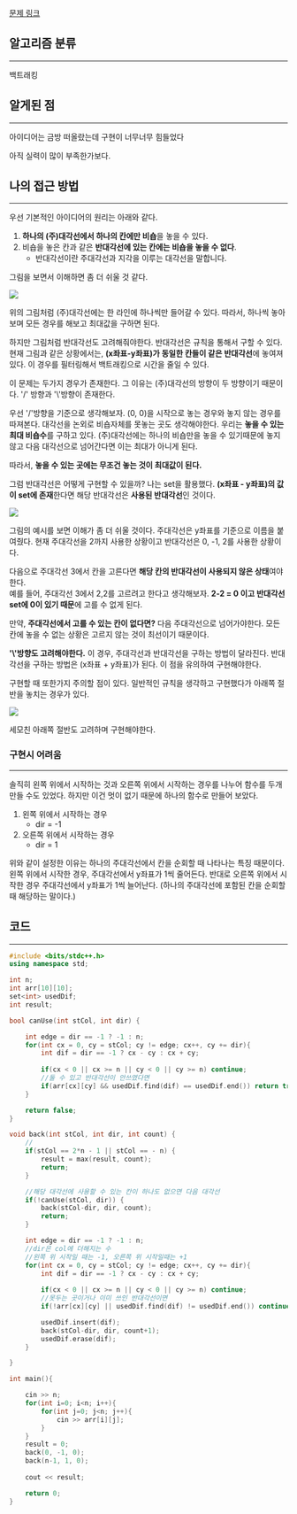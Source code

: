  [문제 링크](https://www.acmicpc.net/problem/1799)

## 알고리즘 분류
---
백트래킹

## 알게된 점
---
아이디어는 금방 떠올랐는데 구현이 너무너무 힘들었다

아직 실력이 많이 부족한가보다.

## 나의 접근 방법
---
우선 기본적인 아이디어의 원리는 아래와 같다.
1. **하나의 (주)대각선에서 하나의 칸에만 비숍**을 놓을 수 있다.
2. 비숍을 놓은 칸과 같은 **반대각선에 있는 칸에는 비숍을 놓을 수 없다**.
	- 반대각선이란 주대각선과 지각을 이루는 대각선을 말합니다.

그림을 보면서 이해하면 좀 더 쉬울 것 같다.

![](2024-09-26-BOJ-1799-1.png)

위의 그림처럼 (주)대각선에는 한 라인에 하나씩만 들어갈 수 있다. 따라서, 하나씩 놓아보며 모든 경우를 해보고 최대값을 구하면 된다.

하지만 그림처럼 반대각선도 고려해줘야한다. 반대각선은 규칙을 통해서 구할 수 있다. 현재 그림과 같은 상황에서는, **(x좌표-y좌표)가 동일한 칸들이 같은 반대각선**에 놓여져 있다. 이 경우를 필터링해서 백트래킹으로 시간을 줄일 수 있다.

이 문제는 두가지 경우가 존재한다. 그 이유는 (주)대각선의 방향이 두 방향이기 때문이다. '/' 방향과 '\\'방향이 존재한다.

우선 '/'방향을 기준으로 생각해보자. (0, 0)을 시작으로 놓는 경우와 놓지 않는 경우를 따져본다. 대각선을 논외로 비숍자체를 못놓는 곳도 생각해야한다. 우리는 **놓을 수 있는 최대 비숍수**를 구하고 있다. (주)대각선에는 하나의 비숍만을 놓을 수 있기때문에 놓지 않고 다음 대각선으로 넘어간다면 이는 최대가 아니게 된다.

따라서, **놓을 수 있는 곳에는 무조건 놓는 것이 최대값이 된다.**

그럼 반대각선은 어떻게 구현할 수 있을까? 나는 set을 활용했다. **(x좌표 - y좌표)의 값이 set에 존재**한다면 해당 반대각선은 **사용된 반대각선**인 것이다.

![](2024-09-26-BOJ-1799-2.png)

그림의 예시를 보면 이해가 좀 더 쉬울 것이다. 주대각선은 y좌표를 기준으로 이름을 붙여줬다. 현재 주대각선을 2까지 사용한 상황이고 반대각선은 0, -1, 2를 사용한 상황이다. 

다음으로 주대각선 3에서 칸을 고른다면 **해당 칸의 반대각선이 사용되지 않은 상태**여야한다.   
예를 들어, 주대각선 3에서 2,2를 고르려고 한다고 생각해보자. **2-2 = 0 이고 반대각선 set에 0이 있기 때문**에 고를 수 없게 된다.

만약, **주대각선에서 고를 수 있는 칸이 없다면?** 다음 주대각선으로 넘어가야한다. 모든 칸에 놓을 수 없는 상황은 고르지 않는 것이 최선이기 때문이다.

**'\\'방향도 고려해야한다.** 이 경우, 주대각선과 반대각선을 구하는 방법이 달라진다. 반대각선을 구하는 방법은 (x좌표 + y좌표)가 된다. 이 점을 유의하여 구현해야한다.

구현할 때 또한가지 주의할 점이 있다. 일반적인 규칙을 생각하고 구현했다가 아래쪽 절반을 놓치는 경우가 있다.

![](2024-09-26-BOJ-1799-3.png)

세모친 아래쪽 절반도 고려하며 구현해야한다.

### 구현시 어려움
---
솔직히 왼쪽 위에서 시작하는 것과 오른쪽 위에서 시작하는 경우를 나누어 함수를 두개 만들 수도 있었다. 하지만 이건 멋이 없기 때문에 하나의 함수로 만들어 보았다.

1. 왼쪽 위에서 시작하는 경우
	- dir = -1
2. 오른쪽 위에서 시작하는 경우
	- dir = 1

위와 같이 설정한 이유는 하나의 주대각선에서 칸을 순회할 때 나타나는 특징 때문이다. 왼쪽 위에서 시작한 경우, 주대각선에서 y좌표가 1씩 줄어든다. 반대로 오른쪽 위에서 시작한 경우 주대각선에서 y좌표가 1씩 늘어난다. 
(하나의 주대각선에 포함된 칸을 순회할 때 해당하는 말이다.)

## 코드
---

```cpp
#include <bits/stdc++.h>
using namespace std;

int n;
int arr[10][10];
set<int> usedDif;
int result;

bool canUse(int stCol, int dir) {

    int edge = dir == -1 ? -1 : n;
    for(int cx = 0, cy = stCol; cy != edge; cx++, cy += dir){
        int dif = dir == -1 ? cx - cy : cx + cy;
        
        if(cx < 0 || cx >= n || cy < 0 || cy >= n) continue;
        //둘 수 있고 반대각선이 안쓰였다면
        if(arr[cx][cy] && usedDif.find(dif) == usedDif.end()) return true;
    }

    return false;
}

void back(int stCol, int dir, int count) {
    //
    if(stCol == 2*n - 1 || stCol == - n) {
        result = max(result, count);
        return;
    } 

    //해당 대각선에 사용할 수 있는 칸이 하나도 없으면 다음 대각선
    if(!canUse(stCol, dir)) {
        back(stCol-dir, dir, count);
        return;
    }

    int edge = dir == -1 ? -1 : n;
    //dir은 col에 더해지는 수
    //왼쪽 위 시작일 때는 -1, 오른쪽 위 시작일때는 +1
    for(int cx = 0, cy = stCol; cy != edge; cx++, cy += dir){
        int dif = dir == -1 ? cx - cy : cx + cy;
        
        if(cx < 0 || cx >= n || cy < 0 || cy >= n) continue;
        //못두는 곳이거나 이미 쓰인 반대각선이면
        if(!arr[cx][cy] || usedDif.find(dif) != usedDif.end()) continue;

        usedDif.insert(dif);
        back(stCol-dir, dir, count+1);
        usedDif.erase(dif);
    }

}

int main(){

    cin >> n; 
    for(int i=0; i<n; i++){
        for(int j=0; j<n; j++){
            cin >> arr[i][j];
        }
    }
    result = 0;
    back(0, -1, 0);
    back(n-1, 1, 0);
    
    cout << result;

    return 0;
}
```